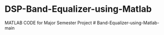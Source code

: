# DSP-Band-Equalizer-using-Matlab
MATLAB CODE for Major Semester Project
#   B a n d - E q u a l i z e r - u s i n g - M a t l a b - m a i n  
 